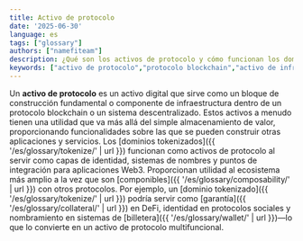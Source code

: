 ```yaml
---
title: Activo de protocolo
date: '2025-06-30'
language: es
tags: ["glossary"]
authors: ["namefiteam"]
description: ¿Qué son los activos de protocolo y cómo funcionan los dominios tokenizados como activos de protocolo?
keywords: ["activo de protocolo","protocolo blockchain","activo de infraestructura","activo de red","token de utilidad"]
---
```


Un **activo de protocolo** es un activo digital que sirve como un bloque de construcción fundamental o componente de infraestructura dentro de un protocolo blockchain o un sistema descentralizado. Estos activos a menudo tienen una utilidad que va más allá del simple almacenamiento de valor, proporcionando funcionalidades sobre las que se pueden construir otras aplicaciones y servicios. Los [dominios tokenizados]({{ '/es/glossary/tokenize/' | url }}) funcionan como activos de protocolo al servir como capas de identidad, sistemas de nombres y puntos de integración para aplicaciones Web3. Proporcionan utilidad al ecosistema más amplio a la vez que son [componibles]({{ '/es/glossary/composability/' | url }}) con otros protocolos. Por ejemplo, un [dominio tokenizado]({{ '/es/glossary/tokenize/' | url }}) podría servir como [garantía]({{ '/es/glossary/collateral/' | url }}) en DeFi, identidad en protocolos sociales y nombramiento en sistemas de [billetera]({{ '/es/glossary/wallet/' | url }})—lo que lo convierte en un activo de protocolo multifuncional.
